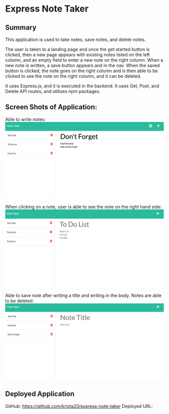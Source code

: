 # Express Note Taker

## Summary

This application is used to take notes, save notes, and delete notes.

The user is taken to a landing page and once the get started button is clicked, then a new page appears with existing notes listed on the left column, and an empty field to enter a new note on the right column. When a new note is written, a save button appears and in the nav. When the saved button is clicked, the note goes on the right column and is then able to be clicked to see the note on the right column, and it can be deleted.

It uses Express.js, and it is executed in the backend. It uses Get, Post, and Delete API routes, and utilizes npm packages.


## Screen Shots of Application:
Able to write notes:
![image](/public/assets/images/write-note.png)

When clicking on a note, user is able to see the note on the right hand side:
![image](/public/assets/images/show-note.png)

Able to save note after writing a title and writing in the body.
Notes are able to be deleted.
![image](/public/assets/images/note-saved-deleted.png)

## Deployed Application
GitHub: https://github.com/krista20/express-note-taker
Deployed URL: 

